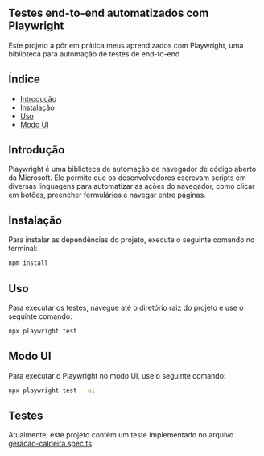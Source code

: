 ## Testes end-to-end automatizados com Playwright

Este projeto a pôr em prática meus aprendizados com Playwright, uma biblioteca para automação de testes de end-to-end

## Índice

- [Introdução](#introdução)
- [Instalação](#instalação)
- [Uso](#uso)
- [Modo UI](#modo-ui)

## Introdução

Playwright é uma biblioteca de automação de navegador de código aberto da Microsoft. Ele permite que os desenvolvedores escrevam scripts em diversas linguagens para automatizar as ações do navegador, como clicar em botões, preencher formulários e navegar entre páginas.

## Instalação

Para instalar as dependências do projeto, execute o seguinte comando no terminal:

```bash
npm install
```

## Uso

Para executar os testes, navegue até o diretório raiz do projeto e use o seguinte comando:
```bash
npx playwright test
```

## Modo UI

Para executar o Playwright no modo UI, use o seguinte comando:

```bash
npx playwright test --ui
```

## Testes

Atualmente, este projeto contém um teste implementado no arquivo [geracao-caldeira.spec.ts](e2e/geracao-caldeira.spec.ts):
